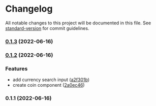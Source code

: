 # Changelog

All notable changes to this project will be documented in this file. See [standard-version](https://github.com/conventional-changelog/standard-version) for commit guidelines.

### [0.1.3](https://github.com/Charles1403/crypto_tracker/compare/v0.1.2...v0.1.3) (2022-06-16)

### [0.1.2](https://github.com/Charles1403/crypto_tracker/compare/v0.1.1...v0.1.2) (2022-06-16)


### Features

* add currency search input ([a2f301b](https://github.com/Charles1403/crypto_tracker/commit/a2f301b49d6183cce5a6db68cb5b71df81c69ad7))
* create coin component ([2a0ec46](https://github.com/Charles1403/crypto_tracker/commit/2a0ec466643749b34823a90665383b54fd798e3c))

### 0.1.1 (2022-06-16)
